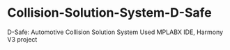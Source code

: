 # Collision-Solution-System-D-Safe
D-Safe: Automotive Collision Solution System
Used MPLABX IDE, Harmony V3 project

